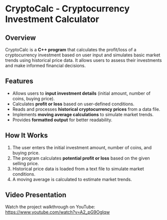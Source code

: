 # CryptoCalc - Cryptocurrency Investment Calculator

## Overview
CryptoCalc is a **C++ program** that calculates the profit/loss of a cryptocurrency investment based on user input and simulates basic market trends using historical price data. It allows users to assess their investments and make informed financial decisions.

## Features
- Allows users to **input investment details** (initial amount, number of coins, buying price).
- Calculates **profit or loss** based on user-defined conditions.
- Reads and processes **historical cryptocurrency prices** from a data file.
- Implements **moving average calculations** to simulate market trends.
- Provides **formatted output** for better readability.

## How It Works
1. The user enters the initial investment amount, number of coins, and buying price.
2. The program calculates **potential profit or loss** based on the given selling price.
3. Historical price data is loaded from a text file to simulate market conditions.
4. A moving average is calculated to estimate market trends. 

## Video Presentation 
Watch the project walkthrough on YouTube: https://www.youtube.com/watch?v=A2_pG9OgIqw
